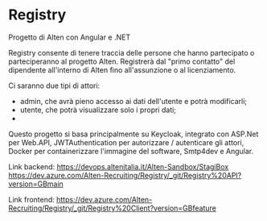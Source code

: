 # Registry
Progetto di Alten con Angular e .NET

Registry consente di tenere traccia delle persone che hanno partecipato o parteciperanno al progetto Alten.
Registrerà dal "primo contatto" del dipendente all'interno di Alten fino all'assunzione o al licenziamento.

Ci saranno due tipi di attori:
- admin, che avrà pieno accesso ai dati dell'utente e potrà modificarli;
- utente, che potrà visualizzare solo i propri dati;
- 
Questo progetto si basa principalmente su Keycloak, integrato con ASP.Net per Web.API, JWTAuthentication per autorizzare / autenticare gli attori, Docker per containerizzare l'immagine del software, Smtp4dev e Angular.

Link backend: https://devops.altenitalia.it/Alten-Sandbox/StagiBox
https://dev.azure.com/Alten-Recruiting/Registry/_git/Registry%20API?version=GBmain

Link frontend: https://dev.azure.com/Alten-Recruiting/Registry/_git/Registry%20Client?version=GBfeature
